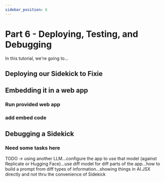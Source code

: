```yaml
---
sidebar_position: 6
---
```


# Part 6 - Deploying, Testing, and Debugging

In this tutorial, we're going to...

## Deploying our Sidekick to Fixie

## Embedding it in a web app

### Run provided web app

### add embed code

## Debugging a Sidekick

### Need some tasks here

TODO -> using another LLM...configure the app to use that model (against Replicate or Hugging Face)...use diff model for diff parts of the app...how to build a prompt from diff types of information...showing things in AI.JSX directly and not thru the convenience of Sidekick
